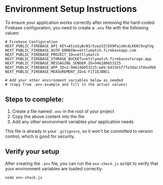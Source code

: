 # Environment Setup Instructions

To ensure your application works correctly after removing the hard-coded Firebase configuration, you need to create a `.env` file with the following values:

```
# Firebase Configuration
NEXT_PUBLIC_FIREBASE_API_KEY=AIzaSyBcN1r5zwzX2lDX9PajoHcdLK6Nl9vgtUg
NEXT_PUBLIC_FIREBASE_AUTH_DOMAIN=vettlymatch.firebaseapp.com
NEXT_PUBLIC_FIREBASE_PROJECT_ID=vettlymatch
NEXT_PUBLIC_FIREBASE_STORAGE_BUCKET=vettlymatch.firebasestorage.app
NEXT_PUBLIC_FIREBASE_MESSAGING_SENDER_ID=946180653225
NEXT_PUBLIC_FIREBASE_APP_ID=1:946180653225:web:bd33e5f7fe3dac1fdea9b8
NEXT_PUBLIC_FIREBASE_MEASUREMENT_ID=G-F1T1EJBBCL

# Add your other environment variables below as needed
# (Copy from .env.example and fill in the actual values)
```

## Steps to complete:

1. Create a file named `.env` in the root of your project
2. Copy the above content into the file
3. Add any other environment variables your application needs

This file is already in your `.gitignore`, so it won't be committed to version control, which is good for security.

## Verify your setup

After creating the `.env` file, you can run the `env-check.js` script to verify that your environment variables are loaded correctly:

```
node env-check.js
```
